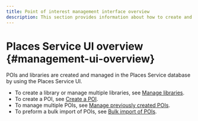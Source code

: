 ```yaml
---
title: Point of interest management interface overview
description: This section provides information about how to create and manage libraries and POIs through the Places Service UI.
---
```


# Places Service UI overview {#management-ui-overview}

POIs and libraries are created and managed in the Places Service database by using the Places Service UI.

* To create a library or manage multiple libraries, see [Manage libraries](/help/poi-mgmt-ui/manage-libraries-in-the-places-ui.md).
* To create a POI, see [Create a POI](/help/poi-mgmt-ui/create-a-poi-ui.md).
* To manage multiple POIs, see [Manage previously created POIs](/help/poi-mgmt-ui/managing-pois-in-the-places-ui.md).
* To preform a bulk import of POIs, see [Bulk import of POIs](/help/poi-mgmt-ui/bulk-upload-pois.md).